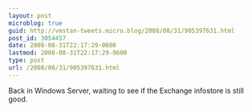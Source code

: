 ```yaml
---
layout: post
microblog: true
guid: http://vmstan-tweets.micro.blog/2008/08/31/905397631.html
post_id: 3054457
date: 2008-08-31T22:17:29-0600
lastmod: 2008-08-31T22:17:29-0600
type: post
url: /2008/08/31/905397631.html
---
```

Back in Windows Server, waiting to see if the Exchange infostore is still good.
